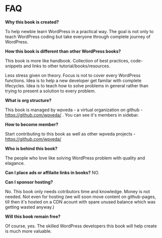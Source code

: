 # FAQ

**Why this book is created?**

To help newbie learn WordPress in a practical way. The goal is not only to teach WordPress coding but take everyone through complete journey of WordPress.


**How this book is different than other WordPress books?**

This book is more like handbook. Collection of best practices, code-snippets and links to other tutorial/books/resources.

Less stress given on theory. Focus is not to cover every WordPress functions. Idea is to help a new developer get familar with complete lifecycles. Idea is to teach how to solve problems in general rather than trying to present a solution to every problem.

**What is org structure?**

This book is managed by wpveda - a virtual organization on github - https://github.com/wpveda/ . You can see it's members in sidebar.

**How to become member?**

Start contributing to this book as well as other wpveda projects - https://github.com/wpveda/

**Who is behind this book?**

The people who love like solving WordPress problem with quality and elagance.

**Can I place ads or affilaite links in books?**
NO.

**Can I sponsor hosting?**

No. This book only needs cotributors time and knowledge. Money is not needed. Not even for hosting (we will soon move content on github-pages, till then it's hosted on a CDN acount with spare unused balance which was getting wasted anyway.)

**Will this book remain free?**

Of course, yes. The skilled WordPress developers this book will help create is much more valuable.
